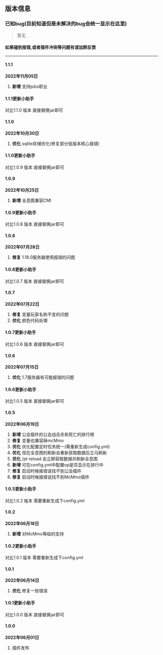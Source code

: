 ## 版本信息

### 已知bug(目前知道但是未解决的bug会统一显示在这里)

> 暂无

#### 如果碰到报错,或者插件冲突等问题有请加群反馈

------------

#### 1.1.1
**2022年11月05日**
1. **新增** 支持jobs职业

#### 1.1.1更新小助手
对比1.1.0 版本 直接替换jar即可

#### 1.1.0
**2022年10月30日**
1. **优化** sqlite存储优化(修复部分低版本核心报错)

#### 1.1.0更新小助手
对比1.0.9 版本 直接替换jar即可

#### 1.0.9
**2022年10月25日**
1. **新增** 全息图兼容CMI

#### 1.0.9更新小助手
对比1.0.8 版本 直接替换jar即可

#### 1.0.8
**2022年07月28日**
1. **修复** 1.18.0服务器使用报错的问题

#### 1.0.8更新小助手
对比1.0.7 版本 直接替换jar即可

#### 1.0.7
**2022年07月22日**
1. **修复** 变量玩家名称不变的问题
2. **优化** 颜色代码处理

#### 1.0.7更新小助手
对比1.0.6 版本 直接替换jar即可

#### 1.0.6
**2022年07月15日**
1. **优化** 1.7服务器有可能报错的问题

#### 1.0.6更新小助手
对比1.0.5 版本 直接替换jar即可

#### 1.0.5
**2022年06月19日**
1. **新增** 公会插件的公会战击杀和死亡的排行榜
2. **修复** 变量也兼容掉mcMmo
3. **优化** 优化配置定时任务统一(需重新生成config.yml)
4. **优化** 现在全息图的刷新会重新获取数据后立马刷新
5. **优化** /pt reload 会立即获取数据并刷新全息图
6. **新增** 可在config.yml中配置op是否显示在排行中
7. **修复** 启动时候报错说找不到公会插件
8. **修复** 启动时候报错说找不到McMmo插件

#### 1.0.5更新小助手
对比1.0.2 版本 需要重新生成下config.yml

#### 1.0.2
**2022年06月18日**
1. **新增** 对McMmo等级的支持

#### 1.0.2更新小助手
对比1.0.1 版本 需要重新生成下config.yml

#### 1.0.1
**2022年06月14日**
1. **优化** 修复一些错误

#### 1.0.1更新小助手
对比1.0.0 版本 直接替换jar即可

#### 1.0.0
**2022年06月01日**
1. 插件发布